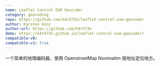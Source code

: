 ```yaml
---
name: Leaflet Control OSM Geocoder
category: geocoding
repo: https://github.com/k4r573n/leaflet-control-osm-geocoder
author: Karsten Hinz
author-url: https://github.com/k4r573n
demo: https://k4r573n.github.io/leaflet-control-osm-geocoder/
compatible-v0:
compatible-v1: true
---
```


一个简单的地理编码器，使用 OpenstreetMap Nominatim 按地址定位地方。
